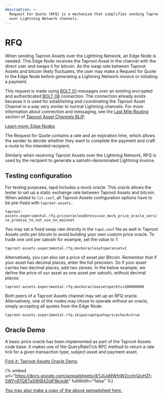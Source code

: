 ```yaml
---
description: >-
  Request For Quote (RFQ) is a mechanism that simplifies sending Taproot Assets
  over Lightning Network channels.
---
```


# RFQ

When sending Taproot Assets over the Lightning Network, an Edge Node is needed. This Edge Node receives the Taproot Asset in the channel with the direct user and swaps it for bitcoin. As the swap rate between Taproot Assets and bitcoin likely fluctuates, the user may make a Request for Quote to the Edge Node before generating a Lightning Network invoice or initiating a payment.

This request is made using [BOLT 01](https://github.com/lightning/bolts/blob/master/01-messaging.md) messages over an existing encrypted and authenticated [BOLT 08](https://github.com/lightning/bolts/blob/master/08-transport.md) connection. The connection already exists because it is used for establishing and coordinating the Taproot Asset Channel in a way very similar to normal Lightning channels. For more information about connection and messaging, see the [Last Mile Routing](https://github.com/Roasbeef/blips/blob/tap-blip/blip-tap.md#last-mile-routing) section of [Taproot Asset Channels BLIP](https://github.com/Roasbeef/blips/blob/tap-blip/blip-tap.md).

[Learn more: Edge Nodes](../../the-lightning-network/taproot-assets/edge-nodes.md)

The Request for Quote contains a rate and an expiration time, which allows the sender to decide whether they want to complete the payment and craft a route to the intended recipient.

Similarly when receiving Taproot Assets over the Lightning Network, RFQ is used by the recipient to generate a satoshi-denominated Lightning invoice.

## Testing configuration

For testing purposes, tapd includes a mock oracle. This oracle allows the tester to set up a static exchange rate between Taproot Assets and bitcoin. When added to `lit.conf`, all Taproot Assets configuration options have to be pre-fixed with `taproot-assets.`

`taproot-assets.experimental.rfq.priceoracleaddress=use_mock_price_oracle_service_promise_to_not_use_on_mainnet`

You may set a fixed swap rate directly in the `tapd.conf` file as well in Taproot Assets units per bitcoin to avoid building your own custom price oracle. To trade one unit per satoshi for example, set the value to 1:

`taproot-assets.experimental.rfq.mockoraclesatsperasset=1`

Alternatively, you can also set a price of asset per Bitcoin. Remember that if your asset has decimal places, enter the full precision. So if your asset carries two decimal places, add two zeroes. In the below example, we define the price of our asset as one asset per satoshi, without decimal places:

`taproot-assets.experimental.rfq.mockoracleassetsperbtc=100000000`

Both peers of a Taproot Assets channel may set up an RFQ oracle. Alternatively, one of the nodes may chose to operate without an oracle, simply accepting all quotes from the Edge Node:

`taproot-assets.experimental.rfq.skipacceptquotepricecheck=true`

## Oracle Demo

A basic price oracle has been implemented as part of the Taproot Assets code base. It makes use of the QueryRateTick RPC method to return a rate tick for a given transaction type, subject asset and payment asset.

[Fork it: Taproot Assets Oracle Demo](https://github.com/lightninglabs/taproot-assets/tree/d70bccd2714a3f808e070a080c510cf396a11284/docs/examples/basic-price-oracle)

{% embed url="https://docs.google.com/spreadsheets/d/1JliJd9WfnW2cohrQjyHZf-5WFn97Q8TaSWjB4ZidF8k/edit" fullWidth="false" %}

[You may also make a copy of the above spreadsheet here.](https://docs.google.com/spreadsheets/d/1JliJd9WfnW2cohrQjyHZf-5WFn97Q8TaSWjB4ZidF8k/edit)
